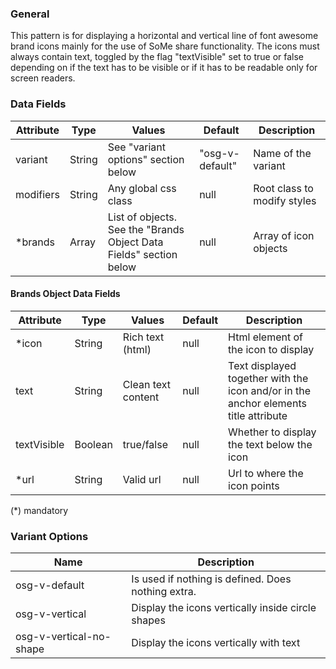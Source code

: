 ### General
This pattern is for displaying a horizontal and vertical line of font awesome brand icons mainly for the use of SoMe share functionality.
The icons must always contain text, toggled by the flag "textVisible" set to true or false depending on if the text has to be visible or if it has to be readable only for screen readers.

### Data Fields
| Attribute | Type | Values | Default | Description |
|---|---|---|---|---|
| variant | String | See "variant options" section below | "osg-v-default" | Name of the variant |
| modifiers | String | Any global css class | null | Root class to modify styles |
| *brands | Array | List of objects. See the "Brands Object Data Fields" section below | null | Array of icon objects |

#### Brands Object Data Fields
| Attribute | Type | Values | Default | Description |
|---|---|---|---|---|
| *icon | String | Rich text (html) | null | Html element of the icon to display |
| text | String | Clean text content | null | Text displayed together with the icon and/or in the anchor elements title attribute |
| textVisible | Boolean | true/false | null | Whether to display the text below the icon |
| *url | String | Valid url | null | Url to where the icon points |

(*) mandatory

### Variant Options
| Name | Description |
|---|---|
| osg-v-default | Is used if nothing is defined. Does nothing extra. |
| osg-v-vertical | Display the icons vertically inside circle shapes |
| osg-v-vertical-no-shape | Display the icons vertically with text |
